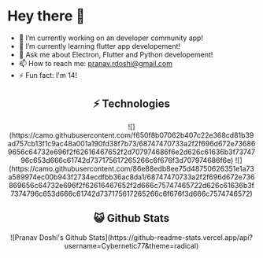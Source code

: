 # Hey there 👋

- 🔭 I’m currently working on an developer community app!
- 🌱 I’m currently learning flutter app developement!
- 💬 Ask me about Electron, Flutter and Python developement!
- 📫 How to reach me: pranav.rdoshi@gmail.com
- ⚡ Fun fact: I'm 14!

## <div align="center">⚡ Technologies</div>
<center>![](https://camo.githubusercontent.com/f650f8b07062b407c22e368cd81b39ad757cb13f1c9ac48a001a190fd38f7b73/68747470733a2f2f696d672e736869656c64732e696f2f62616467652f2d707974686f6e2d626c61636b3f7374796c653d666c61742d737175617265266c6f676f3d707974686f6e)
![](https://camo.githubusercontent.com/86e88edb8ee75d48750626351e1a73a589974ec00b943f2734ecdfbb36ac8da1/68747470733a2f2f696d672e736869656c64732e696f2f62616467652f2d666c75747465722d626c61636b3f7374796c653d666c61742d737175617265266c6f676f3d666c7574746572)
</center>

## <div align="center">😺 Github Stats</div>
  
<center>![Pranav Doshi's Github Stats](https://github-readme-stats.vercel.app/api?username=Cybernetic77&theme=radical)</center>




